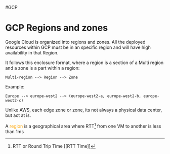 #GCP 

# GCP Regions and zones

Google Cloud is organized into regions and zones. All the deployed resources within GCP must be in an specific region and will have high availability in that Region. 


It follows this enclosure format, where a region is a section of a Multi region and a zone is a part within a region: 
```
Multi-region --> Region --> Zone
```

Example: 

```
Europe --> europe-west2 --> (europe-west2-a, europe-west2-b, europe-west2-c)
```

Unlike AWS, each edge zone or zone, its not always a physical data center, but act at is. 

A <span style="color:orange;">region</span> is a geographical area where RTT[^1] from one VM to another is less than 1ms


[^1]: RTT or Round Trip Time [[RTT Time]]